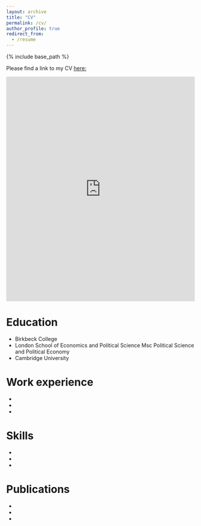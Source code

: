```yaml
---
layout: archive
title: "CV"
permalink: /cv/
author_profile: true
redirect_from:
  - /resume
---
```


{% include base_path %}

Please find a link to my CV [here:](https://samuelwatling.github.io/cv/) 

<embed 
  src="https://github.com/SamuelWatling/CV/blob/main/Samuel_Watling_Academic_CV.pdf" 
  type="application/pdf"
  width="100%"
  height="600px"
/>



Education
====== 

* Birkbeck College
* London School of Economics and Political Science
  Msc Political Science and Political Economy
* Cambridge University

Work experience
====== 

* 
*
*
  
Skills
====== 

* 
* 
*

Publications
======

* 
* 
*
  

